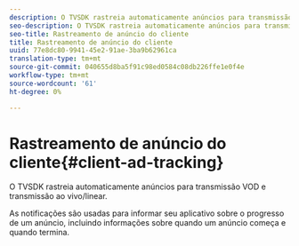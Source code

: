 ```yaml
---
description: O TVSDK rastreia automaticamente anúncios para transmissão VOD e transmissão ao vivo/linear.
seo-description: O TVSDK rastreia automaticamente anúncios para transmissão VOD e transmissão ao vivo/linear.
seo-title: Rastreamento de anúncio do cliente
title: Rastreamento de anúncio do cliente
uuid: 77e8dc80-9941-45e2-91ae-3ba9b62961ca
translation-type: tm+mt
source-git-commit: 040655d8ba5f91c98ed0584c08db226ffe1e0f4e
workflow-type: tm+mt
source-wordcount: '61'
ht-degree: 0%

---
```



# Rastreamento de anúncio do cliente{#client-ad-tracking}

O TVSDK rastreia automaticamente anúncios para transmissão VOD e transmissão ao vivo/linear.

As notificações são usadas para informar seu aplicativo sobre o progresso de um anúncio, incluindo informações sobre quando um anúncio começa e quando termina.
